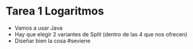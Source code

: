 # Tarea 1 Logaritmos

* Vamos a usar Java
* Hay que elegir 2 variantes de Split (dentro de las 4 que nos ofrecen)
* Diseñar bien la cosa \#seviene

